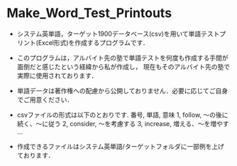 # Make_Word_Test_Printouts
- システム英単語，ターゲット1900データベース(csv)を用いて単語テストプリント(Excel形式)を作成するプログラムです．
- このプログラムは，アルバイト先の塾で単語テストを何度も作成する手間が面倒だと感じたという経緯から私が作成し，
 現在もそのアルバイト先の塾で実際に使用されております．
- 単語データは著作権への配慮から公開しておりません．必要に応じてご自身でご用意ください．
- csvファイルの形式は以下のとおりです.
番号,	単語,	意味
1,	follow,	～の後に続く、～に従う
2,	consider,	～を考慮する
3,	increase,	増える、～を増やす
…

- 作成できるファイルはシステム英単語/ターゲットフォルダに一部例を上げております．
